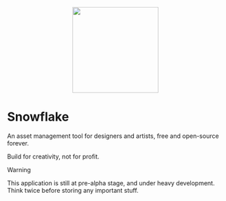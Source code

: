 <div style="display: flex; justify-content: center; width: 100%">
    <image src="./src-tauri/icons/snowflake.svg" width="200px" height="200px"/>
</div>

# Snowflake

An asset management tool for designers and artists, free and open-source forever.

Build for creativity, not for profit.

> [!WARNING]
> This application is still at pre-alpha stage, and under heavy development. Think twice before storing any important stuff.
